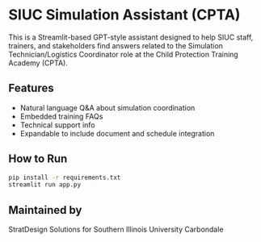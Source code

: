 # SIUC Simulation Assistant (CPTA)

This is a Streamlit-based GPT-style assistant designed to help SIUC staff, trainers, and stakeholders find answers related to the Simulation Technician/Logistics Coordinator role at the Child Protection Training Academy (CPTA).

## Features
- Natural language Q&A about simulation coordination
- Embedded training FAQs
- Technical support info
- Expandable to include document and schedule integration

## How to Run

```bash
pip install -r requirements.txt
streamlit run app.py
```

## Maintained by
StratDesign Solutions for Southern Illinois University Carbondale